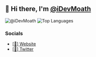 ## 👋 Hi there, I'm [@iDevMoath](https://github.com/iDevMoath)
![@iDevMoath](https://github-readme-stats.vercel.app/api?username=iDevMoath&count_private=true&show_icons=true&theme=tokyonight&hide_border=true)
![Top Languages](https://github-readme-stats.vercel.app/api/top-langs/?username=iDevMoath&layout=compact&count_private=true&show_icons=true&theme=tokyonight&hide_border=true)

### Socials
- [[🔗] Website](https://moath.me)
- [[💬] Twitter](https://twitter.com/DevMoath)
